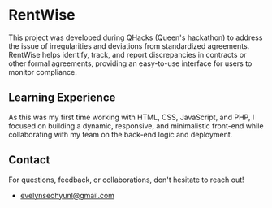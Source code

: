 # RentWise 

This project was developed during QHacks (Queen's hackathon) to address the issue of irregularities and deviations from standardized agreements. RentWise helps identify, track, and report discrepancies in contracts or other formal agreements, providing an easy-to-use interface for users to monitor compliance.

## Learning Experience 

As this was my first time working with HTML, CSS, JavaScript, and PHP, I focused on building a dynamic, responsive, and minimalistic front-end while collaborating with my team on the back-end logic and deployment.

## Contact

For questions, feedback, or collaborations, don't hesitate to reach out!
* [evelynseohyunl@gmail.com](mailto:evelyn.seohyunl@gmail.com)



